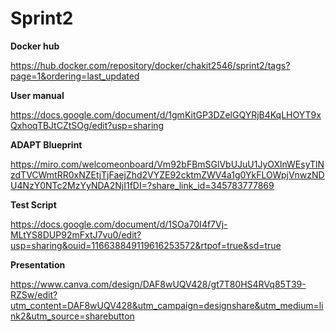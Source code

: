 # Sprint2

**Docker hub**

https://hub.docker.com/repository/docker/chakit2546/sprint2/tags?page=1&ordering=last_updated

**User manual**

https://docs.google.com/document/d/1gmKitGP3DZelGQYRjB4KqLHOYT9xQxhoqTBJtCZtSOg/edit?usp=sharing

**ADAPT Blueprint**

https://miro.com/welcomeonboard/Vm92bFBmSGlVbUJuU1JyOXlnWEsyTlNzdTVCWmtRR0xNZEtjTjFaejZhd2VYZE92cktmZWV4a1g0YkFLOWpjVnwzNDU4NzY0NTc2MzYyNDA2NjI1fDI=?share_link_id=345783777869

**Test Script**

https://docs.google.com/document/d/1SOa70I4f7Vj-MLtYS8DUP92mFxtJ7vu0/edit?usp=sharing&ouid=116638849119616253572&rtpof=true&sd=true

**Presentation**

https://www.canva.com/design/DAF8wUQV428/gt7T80HS4RVq85T39-RZSw/edit?utm_content=DAF8wUQV428&utm_campaign=designshare&utm_medium=link2&utm_source=sharebutton
